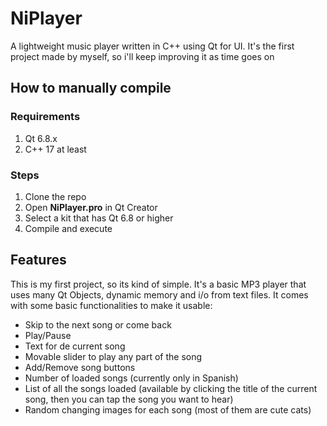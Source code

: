 # NiPlayer
A lightweight music player written in C++ using Qt for UI. 
It's the first project made by myself, so i'll keep improving it as time goes on

## How to manually compile
### Requirements
1. Qt 6.8.x
2. C++ 17 at least
### Steps 
1. Clone the repo
2. Open **NiPlayer.pro** in Qt Creator
3. Select a kit that has Qt 6.8 or higher
4. Compile and execute

## Features

This is my first project, so its kind of simple. It's a basic MP3 player that uses many Qt Objects, dynamic memory and i/o from text files. It comes with some basic functionalities to make it usable:

- Skip to the next song or come back
- Play/Pause
- Text for de current song
- Movable slider to play any part of the song
- Add/Remove song buttons
- Number of loaded songs (currently only in Spanish)
- List of all the songs loaded (available by clicking the title of the current song, then you can tap the song you want to hear)
- Random changing images for each song (most of them are cute cats)

